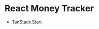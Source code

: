 # React Money Tracker
- [TanStack Start](https://tanstack.com/start/latest/docs/framework/react/build-from-scratch)
